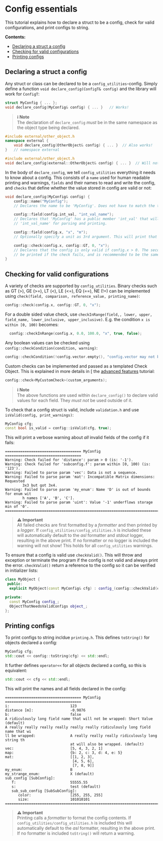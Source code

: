 # Config essentials

This tutorial explains how to declare a struct to be a config, check for valid configurations, and print configs to string.

**Contents:**
- [Declaring a struct a config](#declaring-a-struct-a-config)
- [Checking for valid configurations](#checking-for-valid-configurations)
- [Printing configs](#printing-configs)

## Declaring a struct a config
Any struct or class can be declared to be a `config_utilities`-config. Simply define a function `void declare_config(ConfigT& config)` and the library will work for `ConfigT`:

```c++
struct MyConfig { ... };
void declare_config(MyConfig& config) { ... }   // Works!
```

> **ℹ️ Note**<br>
> The declaration of `declare_config` *must* be in the same namespace as the object type being declared.

```c++
#include external/other_object.h
namespace external {
    void declare_config(OtherObject& config) { ... }  // Also works!
}   // namespace external
```
```c++
#include external/other_object.h
void declare_config(external::OtherObject& config) { ... }  // Will not work!
```

In the body of `declare_config`, we tell `config_utilities` everything it needs to know about a config. This consists of a `name` used for human readable printing and warnings, `fields` and their names to read and write the config, and `checks` that define whether the value stored in config are valid or not:
```c++
void declare_config(MyConfig& config) {
    config::name("MyConfig");
    // Declares the name to be 'MyConfig'. Does not have to match the truct name but is recmmended.

    config::field(config.int_val, "int_val_name");
    // Declares that 'MyConfig' has a public member 'int_val' that will be referred to as
    // 'int_val_name' for parsing and printing.

    config::field(config.x, "x", "m");
    // Optionally specify a unit as 3rd argument. This will print that x is in nmeters.

    config::check(config.x, config::GT, 0, "x");
    // Declares that the config is only valid if config.x > 0. The second "x" defines the name to
    // be printed if the check fails, and is recommended to be the same as the field name.
}
```

## Checking for valid configurations

A variety of checks are supported by `config_utilities`.
Binary checks such as GT (>), GE (>=), LT (<), LE (<=), EQ (==), NE (!=) can be implemented using `check(field, comparison, reference_value, printing_name)`:
```c++
config::check(config.x, config::GT, 0, "x");
```

For a double sided value check, use `checkInRange(field,, lower, upper, field_name, lower_inclusive, upper_inclusive)`.
E.g. the condition `x is within [0, 100)` becomes:
```c++
  config::checkInRange(config.x, 0.0, 100.0, "x", true, false);
```

Any boolean values can be checked using `config::checkCondition(condition, warning)`:
```c++
config::checkCondition(!config.vector.empty(), "config.vector may not be empty");
```

Custom checks can be implemented and passed as a templated Check Object. This is explained in more details in [ the [advanced features](Advanced.md#adding-custom-checks) tutorial:
```c++
config::check<MyCustomCheck>(custom_arguments);
```

> **ℹ️ Note**<br>
> The above functions are used within `declare_config()` to declare valid values for each field. They *must not* be used outside of it.

To check that a config struct is valid, include `validation.h` and use `isValid(config, print_warnings)`:
```c++
MyConfig cfg;
const bool is_valid = config::isValid(cfg, true);
```
This will print a verbose warning about *all* invalid fields of the config if it fails:
```
=================================== MyConfig ===================================
Warning: Check failed for 'distance': param > 0 (is: '-1').
Warning: Check failed for 'subconfig.f': param within [0, 100) (is: '123').
Warning: Failed to parse param 'vec': Data is not a sequence.
Warning: Failed to parse param 'mat': Incompatible Matrix dimensions: Requested
        3x3 but got 3x4.
Warning: Failed to parse param 'my_enum': Name 'D' is out of bounds for enum wit
        h names ['A', 'B', 'C'].
Warning: Failed to parse param 'uint': Value '-1' underflows storage min of '0'.
================================================================================
```

> **⚠️ Important**<br>
> All failed checks are first formatted by a *formatter* and then printed by a *logger*. If `config_utilities/config_utilities.h` is included these will automatically default to the *asl* formatter and *stdout* logger, resulting in the above print. If no formatter or no logger is included the warning will not show! This holds for all `config_utilities` warnings.

To ensure that a config is valid use `checkValid()`. This will throw and exception or terminate the program if the config is not valid and always print the error.
`checkValid()` return a reference to the config so it can be verified in initializer lists:

```c++
class MyObject {
 public:
  explicit MyObject(const MyConfig& cfg) : config_(config::checkValid(cfg), object_(config_)) {}

private:
  const MyConfig config_;
  ObjectThatNeedsValidConfigs object_;
};
```


## Printing configs

To print configs to string incldue `printing.h`.
This defines `toString()` for objects declared a config:
```c++
MyConfig cfg;
std::cout << config::toString(cfg) << std::endl;
```
It further defines `operator<<` for all objects declared a config, so this is equivalent:
```c++
std::cout << cfg << std::endl;
```

This will print the names and all fields declared in the config:
```
=================================== MyConfig ===================================
i:                            123
distance [m]:                 -0.9876
b:                            false
A ridiculously long field name that will not be wrapped: Short Value (default)
A really really really really really really ridiculously long field name that wi
ll be wrapped:                A really really really ridiculously long string th
                              at will also be wrapped. (default)
vec:                          [5, 4, 3, 2, 1]
map:                          {b: 2, c: 3, d: 4, e: 5}
mat:                          [[1, 2, 3],
                               [4, 5, 6],
                               [7, 8, 9]]
my_enum:                      B
my_strange_enum:              X (default)
sub_config [SubConfig]:
   f:                         55555.55
   s:                         test (default)
   sub_sub_config [SubSubConfig]:
      color:                  [255, 255, 255]
      size:                   101010101
================================================================================
```

> **⚠️ Important**<br>
> Printing calls a *formatter* to format the config contents. If `config_utilities/config_utilities.h` is included this will automatically default to the *asl* formatter, resulting in the above print. If no formatter is included `toString()` will return a warning.
